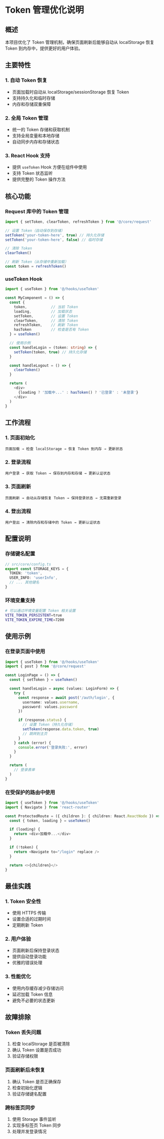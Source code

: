 # Token 管理优化说明

## 概述

本项目优化了 Token 管理机制，确保页面刷新后能够自动从 localStorage 恢复 Token 到内存中，提供更好的用户体验。

## 主要特性

### 1. **自动 Token 恢复**

- 页面加载时自动从 localStorage/sessionStorage 恢复 Token
- 支持持久化和临时存储
- 内存和存储双重保障

### 2. **全局 Token 管理**

- 统一的 Token 存储和获取机制
- 支持全局变量和本地存储
- 自动同步内存和存储状态

### 3. **React Hook 支持**

- 提供 `useToken` Hook 方便在组件中使用
- 支持 Token 状态监听
- 提供完整的 Token 操作方法

## 核心功能

### Request 库中的 Token 管理

```typescript
import { setToken, clearToken, refreshToken } from '@/core/request'

// 设置 Token（自动保存到存储）
setToken('your-token-here', true) // 持久化存储
setToken('your-token-here', false) // 临时存储

// 清除 Token
clearToken()

// 刷新 Token（从存储中重新加载）
const token = refreshToken()
```

### useToken Hook

```typescript
import { useToken } from '@/hooks/useToken'

const MyComponent = () => {
  const {
    token,           // 当前 Token
    loading,         // 加载状态
    setToken,        // 设置 Token
    clearToken,      // 清除 Token
    refreshToken,    // 刷新 Token
    hasToken         // 检查是否有 Token
  } = useToken()

  // 使用示例
  const handleLogin = (token: string) => {
    setToken(token, true) // 持久化存储
  }

  const handleLogout = () => {
    clearToken()
  }

  return (
    <div>
      {loading ? '加载中...' : hasToken() ? '已登录' : '未登录'}
    </div>
  )
}
```

## 工作流程

### 1. **页面初始化**

```
页面加载 → 检查 localStorage → 恢复 Token 到内存 → 更新状态
```

### 2. **登录流程**

```
用户登录 → 获取 Token → 保存到内存和存储 → 更新认证状态
```

### 3. **页面刷新**

```
页面刷新 → 自动从存储恢复 Token → 保持登录状态 → 无需重新登录
```

### 4. **登出流程**

```
用户登出 → 清除内存和存储中的 Token → 更新认证状态
```

## 配置说明

### 存储键名配置

```typescript
// src/core/config.ts
export const STORAGE_KEYS = {
  TOKEN: 'token',
  USER_INFO: 'userInfo',
  // ... 其他键名
}
```

### 环境变量支持

```bash
# 可以通过环境变量配置 Token 相关设置
VITE_TOKEN_PERSISTENT=true
VITE_TOKEN_EXPIRE_TIME=7200
```

## 使用示例

### 在登录页面中使用

```typescript
import { useToken } from '@/hooks/useToken'
import { post } from '@/core/request'

const LoginPage = () => {
  const { setToken } = useToken()

  const handleLogin = async (values: LoginForm) => {
    try {
      const response = await post('/auth/login', {
        username: values.username,
        password: values.password
      })

      if (response.status) {
        // 设置 Token（持久化存储）
        setToken(response.data.token, true)
        // 跳转到主页
      }
    } catch (error) {
      console.error('登录失败:', error)
    }
  }

  return (
    // 登录表单
  )
}
```

### 在受保护的路由中使用

```typescript
import { useToken } from '@/hooks/useToken'
import { Navigate } from 'react-router'

const ProtectedRoute = ({ children }: { children: React.ReactNode }) => {
  const { token, loading } = useToken()

  if (loading) {
    return <div>加载中...</div>
  }

  if (!token) {
    return <Navigate to="/login" replace />
  }

  return <>{children}</>
}
```

## 最佳实践

### 1. **Token 安全性**

- 使用 HTTPS 传输
- 设置合适的过期时间
- 定期刷新 Token

### 2. **用户体验**

- 页面刷新后保持登录状态
- 提供自动登录功能
- 优雅的错误处理

### 3. **性能优化**

- 使用内存缓存减少存储访问
- 延迟加载 Token 信息
- 避免不必要的状态更新

## 故障排除

### Token 丢失问题

1. 检查 localStorage 是否被清除
2. 确认 Token 设置是否成功
3. 验证存储权限

### 页面刷新后未恢复

1. 确认 Token 是否正确保存
2. 检查初始化逻辑
3. 验证存储键名配置

### 跨标签页同步

1. 使用 Storage 事件监听
2. 实现多标签页 Token 同步
3. 处理并发登录情况
